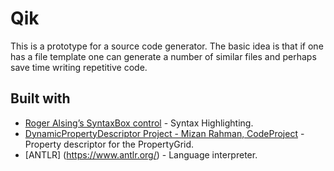 # Qik

This is a prototype for a source code generator. The basic idea is that if one has a file template one can generate a number of similar files and perhaps save time writing repetitive code. 

## Built with

* [Roger Alsing’s SyntaxBox control](https://syntaxbox.codeplex.com/) - Syntax Highlighting.
* [DynamicPropertyDescriptor Project - Mizan Rahman, CodeProject](https://www.codeproject.com/Articles/415070/Dynamic-Type-Description-Framework-for-PropertyGri) - Property descriptor for the PropertyGrid.
* [ANTLR] (https://www.antlr.org/) - Language interpreter.
